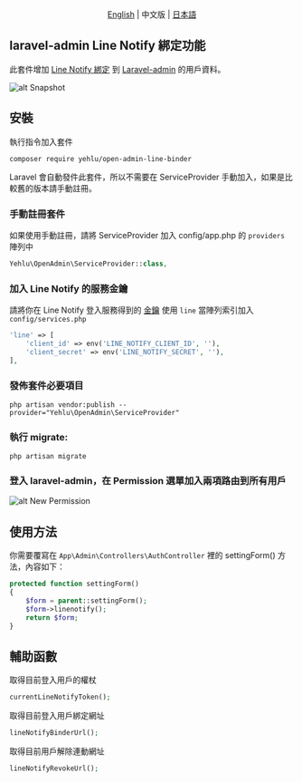 <div style="text-align: center;">
    <a href="readme.md">English</a>
    <span>|</span>
    中文版
    <span>|</span>
    <a href="readme-ja.md">日本語</a>
</div>

## laravel-admin Line Notify 綁定功能

此套件增加 [Line Notify 綁定](https://notify-bot.line.me/zh_TW/) 到 [Laravel-admin](https://github.com/z-song/laravel-admin) 的用戶資料。

![alt Snapshot](https://raw.githubusercontent.com/yehlu/laravel-admin-line-binder/master/snapshot.png)

## 安裝

執行指令加入套件

```shell
composer require yehlu/open-admin-line-binder
```

Laravel 會自動發件此套件，所以不需要在 ServiceProvider 手動加入，如果是比較舊的版本請手動註冊。

### 手動註冊套件

如果使用手動註冊，請將 ServiceProvider 加入 config/app.php 的 `providers` 陣列中

```php
Yehlu\OpenAdmin\ServiceProvider::class,
```

### 加入 Line Notify 的服務金鑰

請將你在 Line Notify 登入服務得到的 [金鑰](https://notify-bot.line.me/my/services/new) 使用 `line` 當陣列索引加入 `config/services.php` 

```php
'line' => [
    'client_id' => env('LINE_NOTIFY_CLIENT_ID', ''),
    'client_secret' => env('LINE_NOTIFY_SECRET', ''),
],
```

### 發佈套件必要項目

```shell
php artisan vendor:publish --provider="Yehlu\OpenAdmin\ServiceProvider"
```

### 執行 migrate:

```shell
php artisan migrate
```

### 登入 laravel-admin，在 Permission 選單加入兩項路由到所有用戶

![alt New Permission](https://raw.githubusercontent.com/yehlu/laravel-admin-line-binder/master/add_premission.png)

## 使用方法

你需要覆寫在 `App\Admin\Controllers\AuthController` 裡的 settingForm() 方法，內容如下：

```php
protected function settingForm()
{
    $form = parent::settingForm();
    $form->linenotify();
    return $form;
}
```

## 輔助函數

取得目前登入用戶的權杖

```php
currentLineNotifyToken();
```

取得目前登入用戶綁定網址

```php
lineNotifyBinderUrl();
```

取得目前用戶解除連動網址

```php
lineNotifyRevokeUrl();
```
